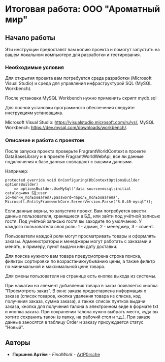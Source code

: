 # Итоговая работа: ООО "Ароматный мир"

## Начало работы

Эти инструкции предоставят вам копию проекта и помогут запустить на вашем локальном компьютере для разработки и тестирования.

### Необходимые условия

Для открытия проекта вам потребуется среда разработки (Microsoft Visual Studio) и среда для управления инфраструктурой SQL (MySQL Workbench).

После установки	MySQL Workbench нужно применить скрипт mydb.sql

Для полной установки программного обеспечения следуйте инструкциям установщика.

Microsoft Visual Studio: https://visualstudio.microsoft.com/ru/vs/,
MySQL Workbench: https://dev.mysql.com/downloads/workbench/.

### Описание и работа с проектом

После запуска проекта проверьте FragrantWorldContext в проекте DataBaseLibrary и в проекте FragrantWorldWebApi, все ли данные подключения к базе данных совпадают с вашими данными.

Например:

```
protected override void OnConfiguring(DbContextOptionsBuilder optionsBuilder)
    => optionsBuilder.UseMySql("data source=mssql;initial catalog=имя_БД;user id=логин_пользователя;password=пароль_пользователя", Microsoft.EntityFrameworkCore.ServerVersion.Parse("8.0.40-mysql"));
```

Если данные верны, то запустите проект. Вам потребуется ввести данные пользователя, хранящиеся в БД, или зайти под учётной записью гостя. 
Под учётной записью гостя вы заходите по умолчанию. 
У каждого пользователя своя роль: 1 - админ, 2 - менеджер, 3 - клиент.

Пользователи каждой роли могут просматривать товары и оформлять заказы. Администраторы и менеджеры могут работать с заказами и менять, к примеру, пункт выдачи или дату доставки.

Для поиска нужного вам товара предусмотрена строка поиска, фильтры сортировки по возрастанию/убыванию цены, а также фильтр по минимальной и максимальной цене товара.

Для смены пользователя на странице есть кнопка выхода из системы.

При нажатии на элемент добавления товара в заказ появляется кнопка "Просмотреть заказ". В окне заказа предоставлена информация о заказе (список товаров, кнопка удаления товара из списка, код получения заказа, сумма заказа), а также список пунтков выдачи заказа, кнопка для получения талона в электронном виде в формате txt и кнопка заказа.
При сохранении талона нужно выбрать место, куда вы хотите сохранить талон (в папку, на рабочий стол и т.д.). При заказе данные заносятся в таблицу Order и заказу присуждается статус "Новый".

## Авторы

* **Поршнев Артём** - *FinalWork* - [ArtP0rsche](https://github.com/ArtP0rsche)
